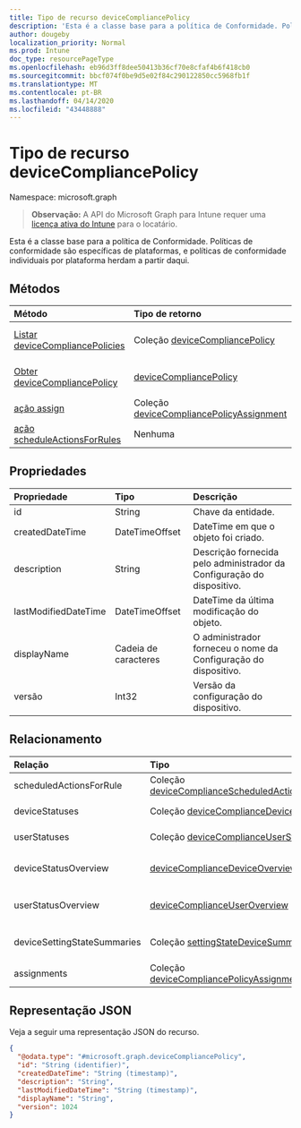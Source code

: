 ```yaml
---
title: Tipo de recurso deviceCompliancePolicy
description: 'Esta é a classe base para a política de Conformidade. Políticas de conformidade são específicas de plataformas, e políticas de conformidade individuais por plataforma herdam a partir daqui. '
author: dougeby
localization_priority: Normal
ms.prod: Intune
doc_type: resourcePageType
ms.openlocfilehash: eb96d3ff8dee50413b36cf70e8cfaf4b6f418cb0
ms.sourcegitcommit: bbcf074f0be9d5e02f84c290122850cc5968fb1f
ms.translationtype: MT
ms.contentlocale: pt-BR
ms.lasthandoff: 04/14/2020
ms.locfileid: "43448888"
---
```

# <a name="devicecompliancepolicy-resource-type"></a>Tipo de recurso deviceCompliancePolicy

Namespace: microsoft.graph

> **Observação:** A API do Microsoft Graph para Intune requer uma [licença ativa do Intune](https://go.microsoft.com/fwlink/?linkid=839381) para o locatário.

Esta é a classe base para a política de Conformidade. Políticas de conformidade são específicas de plataformas, e políticas de conformidade individuais por plataforma herdam a partir daqui. 

## <a name="methods"></a>Métodos
|Método|Tipo de retorno|Descrição|
|:---|:---|:---|
|[Listar deviceCompliancePolicies](../api/intune-deviceconfig-devicecompliancepolicy-list.md)|Coleção [deviceCompliancePolicy](../resources/intune-deviceconfig-devicecompliancepolicy.md)|Lista propriedades e relações dos objetos [deviceCompliancePolicy](../resources/intune-deviceconfig-devicecompliancepolicy.md).|
|[Obter deviceCompliancePolicy](../api/intune-deviceconfig-devicecompliancepolicy-get.md)|[deviceCompliancePolicy](../resources/intune-deviceconfig-devicecompliancepolicy.md)|Propriedades de leitura e relações do objeto [deviceCompliancePolicy](../resources/intune-deviceconfig-devicecompliancepolicy.md).|
|[ação assign](../api/intune-deviceconfig-devicecompliancepolicy-assign.md)|Coleção [deviceCompliancePolicyAssignment](../resources/intune-deviceconfig-devicecompliancepolicyassignment.md)|Ainda não documentado|
|[ação scheduleActionsForRules](../api/intune-deviceconfig-devicecompliancepolicy-scheduleactionsforrules.md)|Nenhuma|Ainda não documentado|

## <a name="properties"></a>Propriedades
|Propriedade|Tipo|Descrição|
|:---|:---|:---|
|id|String|Chave da entidade.|
|createdDateTime|DateTimeOffset|DateTime em que o objeto foi criado.|
|description|String|Descrição fornecida pelo administrador da Configuração do dispositivo.|
|lastModifiedDateTime|DateTimeOffset|DateTime da última modificação do objeto.|
|displayName|Cadeia de caracteres|O administrador forneceu o nome da Configuração do dispositivo.|
|versão|Int32|Versão da configuração do dispositivo.|

## <a name="relationships"></a>Relacionamento
|Relação|Tipo|Descrição|
|:---|:---|:---|
|scheduledActionsForRule|Coleção [deviceComplianceScheduledActionForRule](../resources/intune-deviceconfig-devicecompliancescheduledactionforrule.md)|A lista de ações agendadas para essa regra|
|deviceStatuses|Coleção [deviceComplianceDeviceStatus](../resources/intune-deviceconfig-devicecompliancedevicestatus.md)|Lista de DeviceComplianceDeviceStatus.|
|userStatuses|Coleção [deviceComplianceUserStatus](../resources/intune-deviceconfig-devicecomplianceuserstatus.md)|Lista de DeviceComplianceUserStatus.|
|deviceStatusOverview|[deviceComplianceDeviceOverview](../resources/intune-deviceconfig-devicecompliancedeviceoverview.md)|Visão geral de status de dispositivos para conformidade de dispositivos|
|userStatusOverview|[deviceComplianceUserOverview](../resources/intune-deviceconfig-devicecomplianceuseroverview.md)|Visão geral de status de usuários para conformidade de dispositivos|
|deviceSettingStateSummaries|Coleção [settingStateDeviceSummary](../resources/intune-deviceconfig-settingstatedevicesummary.md)|Resumo do dispositivo para estado de configuração de conformidade|
|assignments|Coleção [deviceCompliancePolicyAssignment](../resources/intune-deviceconfig-devicecompliancepolicyassignment.md)|A coleção de atribuições para essa política de conformidade.|

## <a name="json-representation"></a>Representação JSON
Veja a seguir uma representação JSON do recurso.
<!-- {
  "blockType": "resource",
  "keyProperty": "id",
  "@odata.type": "microsoft.graph.deviceCompliancePolicy"
}
-->
``` json
{
  "@odata.type": "#microsoft.graph.deviceCompliancePolicy",
  "id": "String (identifier)",
  "createdDateTime": "String (timestamp)",
  "description": "String",
  "lastModifiedDateTime": "String (timestamp)",
  "displayName": "String",
  "version": 1024
}
```







